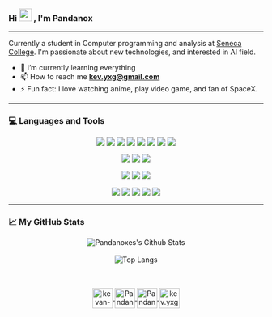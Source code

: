 ### Hi <img src="https://media.giphy.com/media/hvRJCLFzcasrR4ia7z/giphy.gif" width="25px"> , I'm Pandanox

---

Currently a student in Computer programming and analysis at [Seneca College](https://www.senecacollege.ca/). I'm passionate about new technologies, and interested in AI field.

- 🌱 I’m currently learning everything
- 📫 How to reach me **kev.yxg@gmail.com**
- ⚡ Fun fact: I love watching anime, play video game, and fan of SpaceX.

---

### 💻 Languages and Tools

<!-- Langagues -->
<p align="center">
<img src="https://img.shields.io/badge/java-%23ED8B00.svg?&style=for-the-badge&logo=java&logoColor=white"/>
<img src="https://img.shields.io/badge/c++%20-%2300599C.svg?&style=for-the-badge&logo=c%2B%2B&ogoColor=white"/>
<img src="https://img.shields.io/badge/c%20-%23A8B9CC.svg?&style=for-the-badge&logo=c&logoColor=white"/>
<img src="https://img.shields.io/badge/python%20-%2314354C.svg?&style=for-the-badge&logo=python&logoColor=white"/>
<img src="https://img.shields.io/badge/PowerShell%20-%235391FE.svg?&style=for-the-badge&logo=PowerShell&logoColor=white"/>
<img src="https://img.shields.io/badge/javascript%20-%23323330.svg?&style=for-the-badge&logo=javascript&logoColor=%23F7DF1E"/>
<img src="https://img.shields.io/badge/css3%20-%231572B6.svg?&style=for-the-badge&logo=css3&logoColor=white"/>
<img src="https://img.shields.io/badge/html5%20-%23E34F26.svg?&style=for-the-badge&logo=html5&logoColor=white"/>
</p>
<!-- Database -->
<p align="center">
<img src="https://img.shields.io/badge/Oracle%20SQL%20-%23ACB9C1.svg?&style=for-the-badge&logo=Oracle&logoColor=white">
<img src ="https://img.shields.io/badge/MongoDB-%234ea94b.svg?&style=for-the-badge&logo=mongodb&logoColor=white"/>
<img src="https://img.shields.io/badge/mysql-%234479A1.svg?&style=for-the-badge&logo=mysql&logoColor=white"/>
</p>
<!-- IDE -->
<p align="center">
<img src="https://img.shields.io/badge/Visual Studio Code%20-%23007ACC.svg?&style=for-the-badge&logo=visual-studio-code&logoColor=white"/>
<img src="https://img.shields.io/badge/Visual Studio%20-%235C2D91.svg?&style=for-the-badge&logo=visual-studio&logoColor=white"/>
<img src="https://img.shields.io/badge/Eclipse%20IDE%20-%232C2255.svg?&style=for-the-badge&logo=eclipse-ide&logoColor=white"/>
</p>
<!-- Framework -->
<p align="center">
<img src="https://img.shields.io/badge/node.js%20-%2343853D.svg?&style=for-the-badge&logo=node.js&logoColor=white"/>
<img src="https://img.shields.io/badge/bootstrap%20-%23563D7C.svg?&style=for-the-badge&logo=bootstrap&logoColor=white"/>
<img src="https://img.shields.io/badge/express.js%20-%23404d59.svg?&style=for-the-badge"/>
<img src="https://img.shields.io/badge/github%20-%23121011.svg?&style=for-the-badge&logo=github&logoColor=white"/>
<img src="https://img.shields.io/badge/heroku%20-%23430098.svg?&style=for-the-badge&logo=heroku&logoColor=white"/>
</p>

---

### 📈 My GitHub Stats

<div align="center">
<img  alt ="Pandanoxes's Github Stats"src="https://github-readme-stats.vercel.app/api?username=Pandanoxes&show_icons=true&theme=buefy">
</div>
<br>
<div align="center">
<img alt ="Top Langs"src="https://github-readme-stats.vercel.app/api/top-langs/?username=Pandanoxes&layout=compact&theme=buefy">
</div>

<br>
<br>

<p align="center">
<a href="https://linkedin.com/in/kevan-yang">
<img align="center" src="https://img.icons8.com/color/linkedin" alt="kevan-yang" height="40" width="40" />
</a>
<a href="https://github.com/Pandanoxes">
<img align="center" src="https://img.icons8.com/nolan/64/github.png" alt="Pandanoxes's GitHub Profile" height="40" width="40" />
</a>
<a href="https://dev.to/pandanoxes">
  <img align="center" src="https://d2fltix0v2e0sb.cloudfront.net/dev-badge.svg" alt="Pandanox's DEV Profile" height="40" width="40">
</a>
<a href="mailto:kev.yxg@gmail.com">
  <img align="center" src="https://img.icons8.com/nolan/64/email.png" alt="kev.yxg@gmail.com" height="40" width="40">
</a>
</p>
